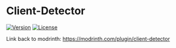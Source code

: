 # Client-Detector
[![Version](https://img.shields.io/github/release/Fritcha/Client-Detector)](https://github.com/Fritcha/Client-Detector/releases/latest) [![License](https://img.shields.io/github/license/Fritcha/Client-Detector)](https://github.com/Fritcha/Client-Detector/blob/master/LICENSE)

Link back to modrinth:
https://modrinth.com/plugin/client-detector
